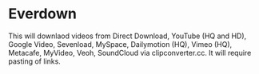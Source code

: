 # Everdown
This will downlaod videos from Direct Download, YouTube (HQ and HD), Google Video, Sevenload, MySpace, Dailymotion (HQ), Vimeo (HQ), Metacafe, MyVideo, Veoh, SoundCloud via clipconverter.cc. It will require pasting of links.
